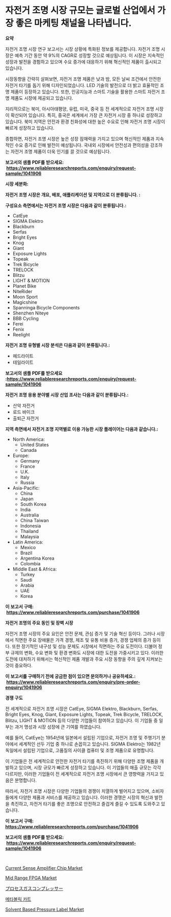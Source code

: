 <p><h1>자전거 조명 시장 규모는 글로벌 산업에서 가장 좋은 마케팅 채널을 나타냅니다.</h1></p><p><strong>요약</strong></p>
<p><p>자전거 조명 시장 연구 보고서는 시장 상황에 특화된 정보를 제공합니다. 자전거 조명 시장은 예측 기간 동안 약 9%의 CAGR로 성장할 것으로 예상됩니다. 이 시장은 지속적인 성장과 발전을 경험하고 있으며 수요 증가에 대응하기 위해 혁신적인 제품이 출시되고 있습니다.</p><p>시장동향을 간략히 살펴보면, 자전거 조명 제품은 낮과 밤, 모든 날씨 조건에서 안전한 자전거 타기를 돕기 위해 디자인되었습니다. LED 기술의 발전으로 더 밝고 효율적인 조명 제품이 등장하고 있습니다. 또한, 인공지능과 스마트 기술을 활용한 스마트 자전거 조명 제품도 시장에 제공되고 있습니다.</p><p>지리적으로는 북미, 아시아태평양, 유럽, 미국, 중국 등 전 세계적으로 자전거 조명 시장이 확산되어 있습니다. 특히, 중국은 세계에서 가장 큰 자전거 시장 중 하나로 성장하고 있습니다. 북미 지역은 안전과 환경 친화성에 대한 높은 수요로 인해 자전거 조명 시장이 빠르게 성장하고 있습니다.</p><p>종합하면, 자전거 조명 시장은 높은 성장 잠재력을 가지고 있으며 혁신적인 제품과 지속적인 수요 증가로 인해 발전이 예상됩니다. 국내외 시장에서 안전성과 편의성을 강조하는 자전거 조명 제품이 더욱 인기를 끌 것으로 예상됩니다.</p></p>
<p><strong>보고서의 샘플 PDF를 받으세요: &nbsp;<a href="https://www.reliableresearchreports.com/enquiry/request-sample/1041906">https://www.reliableresearchreports.com/enquiry/request-sample/1041906</a></strong></p>
<p><strong>시장 세분화:</strong></p>
<p><strong> 자전거 조명 시장은 개요, 배포, 애플리케이션 및 지역으로 더 분류됩니다. :</strong></p>
<p><strong>구성요소 측면에서는 자전거 조명 시장은 다음과 같이 분류됩니다.:</strong></p>
<p><ul><li>CatEye</li><li>SIGMA Elektro</li><li>Blackburn</li><li>Serfas</li><li>Bright Eyes</li><li>Knog</li><li>Giant</li><li>Exposure Lights</li><li>Topeak</li><li>Trek Bicycle</li><li>TRELOCK</li><li>Blitzu</li><li>LIGHT & MOTION</li><li>Planet Bike</li><li>NiteRider</li><li>Moon Sport</li><li>Magicshine</li><li>Spanninga Bicycle Components</li><li>Shenzhen Niteye</li><li>BBB Cycling</li><li>Ferei</li><li>Fenix</li><li>Reelight</li></ul></p>
<p><strong> 자전거 조명 유형별 시장 분석은 다음과 같이 분류됩니다.:</strong></p>
<p><ul><li>헤드라이트</li><li>테일라이트</li></ul></p>
<p><strong>보고서의 샘플 PDF를 받으세요 :<a href="https://www.reliableresearchreports.com/enquiry/request-sample/1041906">https://www.reliableresearchreports.com/enquiry/request-sample/1041906</a></strong></p>
<p><strong> 자전거 조명 응용 분야별 시장 산업 조사는 다음과 같이 분류됩니다.:</strong></p>
<p><ul><li>산악 자전거</li><li>로드 바이크</li><li>출퇴근 자전거</li></ul></p>
<p><strong>지역 측면에서 자전거 조명 지역별로 이용 가능한 시장 플레이어는 다음과 같습니다.:</strong></p>
<p><ul>
    <li>
        North America:
        <ul>
            <li>United States</li>
            <li>Canada</li>
        </ul>
    </li>
    <li>
        Europe:
        <ul>
            <li>Germany</li>
            <li>France</li>
            <li>U.K.</li>
            <li>Italy</li>
            <li>Russia</li>
        </ul>
    </li>
    <li>
        Asia-Pacific:
        <ul>
            <li>China</li>
            <li>Japan</li>
            <li>South Korea</li>
            <li>India</li>
            <li>Australia</li>
            <li>China Taiwan</li>
            <li>Indonesia</li>
            <li>Thailand</li>
            <li>Malaysia</li>
        </ul>
    </li>
    <li>
        Latin America:
        <ul>
            <li>Mexico</li>
            <li>Brazil</li>
            <li>Argentina Korea</li>
            <li>Colombia</li>
        </ul>
    </li>
    <li>
        Middle East & Africa:
        <ul>
            <li>Turkey</li>
            <li>Saudi</li>
            <li>Arabia</li>
            <li>UAE</li>
            <li>Korea</li>
        </ul>
    </li>
    </ul></p>
<p><strong>이 보고서 구매: &nbsp;<a href="https://www.reliableresearchreports.com/purchase/1041906">https://www.reliableresearchreports.com/purchase/1041906</a></strong></p>
<p><strong>자전거 조명의 주요 동인 및 장벽 시장</strong></p>
<p><p>자전거 조명 시장의 주요 요인은 안전 문제, 관심 증가 및 기술 혁신 등이다. 그러나 시장에서 직면한 주요 장애물은 가격 경쟁, 제조 및 유통 비용 증가, 경쟁 업체의 증가 등이다. 또한 장기적인 내구성 및 성능 문제도 시장에서 직면하는 주요 도전이다. 더불어 정부 규제의 변화, 수요 변화 및 환경 변화도 시장에 대한 도전을 가중시키고 있다. 이러한 도전에 대처하기 위해서는 혁신적인 제품 개발과 주요 시장 동향을 주의 깊게 지켜보는 것이 중요하다.</p></p>
<p><strong>이 보고서를 구매하기 전에 궁금한 점이 있으면 문의하거나 공유하세요.: &nbsp;<a href="https://www.reliableresearchreports.com/enquiry/pre-order-enquiry/1041906">https://www.reliableresearchreports.com/enquiry/pre-order-enquiry/1041906</a></strong></p>
<p><strong>경쟁 구도</strong></p>
<p><p>전 세계적으로 자전거 조명 시장은 CatEye, SIGMA Elektro, Blackburn, Serfas, Bright Eyes, Knog, Giant, Exposure Lights, Topeak, Trek Bicycle, TRELOCK, Blitzu, LIGHT & MOTION 등의 다양한 기업들이 참여하고 있습니다. 이 기업들 중 일부는 과거 명성과 시장 성장에 큰 기여를 하였습니다.</p><p>예를 들어, CatEye는 1954년에 일본에서 설립된 기업으로, 자전거 조명 및 주행기기 분야에서 세계적인 선두 기업 중 하나로 손꼽히고 있습니다. SIGMA Elektro는 1982년 독일에서 설립된 기업으로, 고품질의 사이클 컴퓨터 및 조명 제품으로 유명합니다.</p><p>이 기업들은 전 세계적으로 안전한 자전거 타기를 촉진하기 위해 다양한 조명 제품을 개발하고 있으며, 시장 규모가 빠르게 성장하고 있습니다. 이 기업들의 매출 규모는 각각 다르지만, 이러한 기업들이 전 세계적으로 자전거 조명 시장에서 큰 영향력을 가지고 있음은 분명합니다.</p><p>따라서, 자전거 조명 시장은 다양한 기업들의 경쟁이 치열하게 벌어지고 있으며, 소비자들에게 다양한 제품과 서비스를 제공하고 있습니다. 이러한 경쟁은 시장의 혁신과 발전을 촉진하고, 자전거 타기를 좋은 조명으로 안전하고 즐겁게 즐길 수 있도록 도와주고 있습니다.</p></p>
<p><strong>이 보고서 구매: &nbsp; <a href="https://www.reliableresearchreports.com/purchase/1041906">https://www.reliableresearchreports.com/purchase/1041906</a></strong></p>
<p><strong>보고서의 샘플 PDF를 받으세요: &nbsp;<a href="https://www.reliableresearchreports.com/enquiry/request-sample/1041906">https://www.reliableresearchreports.com/enquiry/request-sample/1041906</a></strong><strong></strong></p>
<p>&nbsp;</p>
<p><p><a href="https://view.publitas.com/reportprime-1/current-sense-amplifier-chip-market-size-growth-and-forecast-from-2024-2031/">Current Sense Amplifier Chip Market</a></p><p><a href="https://faithful-glue-af3.notion.site/Mid-Range-FPGA-Market-Provides-Detailed-Segmentation-of-this-Market-based-on-Type-Application-and--56ec51b70ee54ef69610d03f5d6e6019">Mid Range FPGA Market</a></p><p><a href="https://github.com/nxboeu02965442/Market-Research-Report-List-1/blob/main/3567874191.md">プロセスガスコンプレッサー</a></p><p><a href="https://github.com/mpodehpw07370073/Market-Research-Report-List-1/blob/main/6227303194603.md">메타볼릭 카트</a></p><p><a href="https://github.com/FassouRP/Market-Research-Report-List-3/blob/main/solvent-based-pressure-label-market.md">Solvent Based Pressure Label Market</a></p></p>